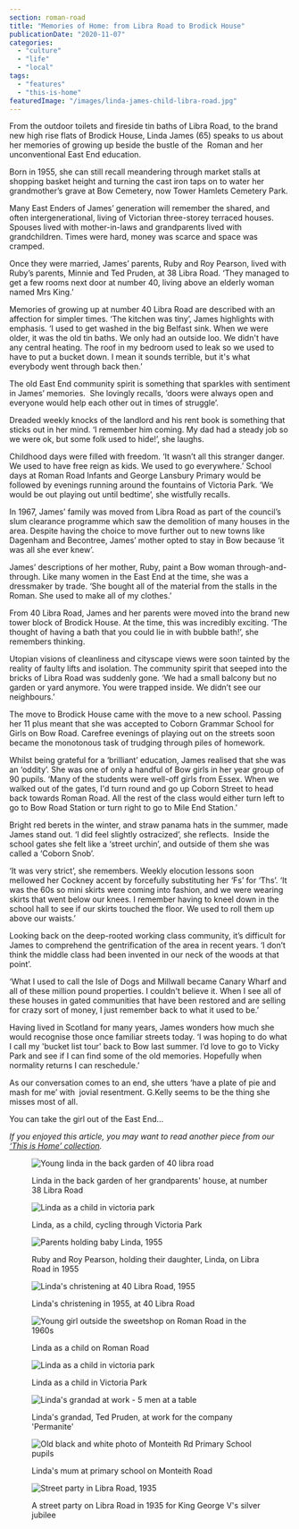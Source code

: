 ```yaml
---
section: roman-road
title: "Memories of Home: from Libra Road to Brodick House"
publicationDate: "2020-11-07"
categories: 
  - "culture"
  - "life"
  - "local"
tags: 
  - "features"
  - "this-is-home"
featuredImage: "/images/linda-james-child-libra-road.jpg"
---
```


From the outdoor toilets and fireside tin baths of Libra Road, to the brand new high rise flats of Brodick House, Linda James (65) speaks to us about her memories of growing up beside the bustle of the  Roman and her unconventional East End education. 

Born in 1955, she can still recall meandering through market stalls at shopping basket height and turning the cast iron taps on to water her grandmother’s grave at Bow Cemetery, now Tower Hamlets Cemetery Park.

Many East Enders of James’ generation will remember the shared, and often intergenerational, living of Victorian three-storey terraced houses. Spouses lived with mother-in-laws and grandparents lived with grandchildren. Times were hard, money was scarce and space was cramped.

Once they were married, James’ parents, Ruby and Roy Pearson, lived with Ruby’s parents, Minnie and Ted Pruden, at 38 Libra Road. ‘They managed to get a few rooms next door at number 40, living above an elderly woman named Mrs King.’ 

Memories of growing up at number 40 Libra Road are described with an affection for simpler times. ‘The kitchen was tiny’, James highlights with emphasis. ‘I used to get washed in the big Belfast sink. When we were older, it was the old tin baths. We only had an outside loo. We didn't have any central heating. The roof in my bedroom used to leak so we used to have to put a bucket down. I mean it sounds terrible, but it's what everybody went through back then.’ 

The old East End community spirit is something that sparkles with sentiment in James’ memories.  She lovingly recalls, ‘doors were always open and everyone would help each other out in times of struggle’. 

Dreaded weekly knocks of the landlord and his rent book is something that sticks out in her mind. ‘I remember him coming. My dad had a steady job so we were ok, but some folk used to hide!’, she laughs. 

Childhood days were filled with freedom. ‘It wasn’t all this stranger danger. We used to have free reign as kids. We used to go everywhere.’ School days at Roman Road Infants and George Lansbury Primary would be followed by evenings running around the fountains of Victoria Park. ‘We would be out playing out until bedtime’, she wistfully recalls. 

In 1967, James’ family was moved from Libra Road as part of the council’s slum clearance programme which saw the demolition of many houses in the area. Despite having the choice to move further out to new towns like Dagenham and Becontree, James’ mother opted to stay in Bow because ‘it was all she ever knew’.

James’ descriptions of her mother, Ruby, paint a Bow woman through-and-through. Like many women in the East End at the time, she was a dressmaker by trade. ‘She bought all of the material from the stalls in the Roman. She used to make all of my clothes.’ 

From 40 Libra Road, James and her parents were moved into the brand new tower block of Brodick House. At the time, this was incredibly exciting. ‘The thought of having a bath that you could lie in with bubble bath!’, she remembers thinking. 

Utopian visions of cleanliness and cityscape views were soon tainted by the reality of faulty lifts and isolation. The community spirit that seeped into the bricks of Libra Road was suddenly gone. ‘We had a small balcony but no garden or yard anymore. You were trapped inside. We didn’t see our neighbours.’

The move to Brodick House came with the move to a new school. Passing her 11 plus meant that she was accepted to Coborn Grammar School for Girls on Bow Road. Carefree evenings of playing out on the streets soon became the monotonous task of trudging through piles of homework. 

Whilst being grateful for a ‘brilliant’ education, James realised that she was an ‘oddity’. She was one of only a handful of Bow girls in her year group of 90 pupils. ‘Many of the students were well-off girls from Essex. When we walked out of the gates, I'd turn round and go up Coborn Street to head back towards Roman Road. All the rest of the class would either turn left to go to Bow Road Station or turn right to go to Mile End Station.’

Bright red berets in the winter, and straw panama hats in the summer, made James stand out. ‘I did feel slightly ostracized’, she reflects.  Inside the school gates she felt like a ‘street urchin’, and outside of them she was called a ‘Coborn Snob’.  

‘It was very strict’, she remembers. Weekly elocution lessons soon mellowed her Cockney accent by forcefully substituting her ‘Fs’ for ‘Ths’. ‘It was the 60s so mini skirts were coming into fashion, and we were wearing skirts that went below our knees. I remember having to kneel down in the school hall to see if our skirts touched the floor. We used to roll them up above our waists.’  

Looking back on the deep-rooted working class community, it’s difficult for James to comprehend the gentrification of the area in recent years. ‘I don’t think the middle class had been invented in our neck of the woods at that point’.

‘What I used to call the Isle of Dogs and Millwall became Canary Wharf and all of these million pound properties. I couldn't believe it. When I see all of these houses in gated communities that have been restored and are selling for crazy sort of money, I just remember back to what it used to be.’ 

Having lived in Scotland for many years, James wonders how much she would recognise those once familiar streets today. ‘I was hoping to do what I call my 'bucket list tour' back to Bow last summer. I’d love to go to Vicky Park and see if I can find some of the old memories. Hopefully when normality returns I can reschedule.’

As our conversation comes to an end, she utters ‘have a plate of pie and mash for me’ with  jovial resentment. G.Kelly seems to be the thing she misses most of all. 

You can take the girl out of the East End…

  
_If you enjoyed this article, you may want to read another piece from our [‘This is Home’ collection](https://romanroadlondon.com/victoria-park-steam-boat-club-memories/)._

<figure>

![Young linda in the back garden of 40 libra road](/images/linda-james-child-libra-road-1024x683.jpg)

<figcaption>

Linda in the back garden of her grandparents' house, at number 38 Libra Road

</figcaption>

</figure>

<figure>

![Linda as a child in victoria park](/images/Vicky-Park-bike-ride-1024x683.jpg)

<figcaption>

Linda, as a child, cycling through Victoria Park

</figcaption>

</figure>

<figure>

![Parents holding baby Linda, 1955](/images/40-Libra-Road-Back-Yard-1024x683.jpg)

<figcaption>

Ruby and Roy Pearson, holding their daughter, Linda, on Libra Road in 1955

</figcaption>

</figure>

<figure>

![Linda's christening at 40 Libra Road, 1955](/images/1955-lindas-christening-40-Libra-Rd-back-yard-1-1024x683.jpg)

<figcaption>

Linda's christening in 1955, at 40 Libra Road

</figcaption>

</figure>

<figure>

![Young girl outside the sweetshop on Roman Road in the 1960s](/images/Sweetshop-outside-school-Roman-Rd_-1024x683.jpg)

<figcaption>

Linda as a child on Roman Road

</figcaption>

</figure>

<figure>

![Linda as a child in victoria park](/images/Vicky-park-Linda-1024x683.jpg)

<figcaption>

Linda as a child in Victoria Park

</figcaption>

</figure>

<figure>

![Linda's grandad at work - 5 men at a table](/images/linda-james-grandad-at-work-1024x683.jpg)

<figcaption>

Linda's grandad, Ted Pruden, at work for the company 'Permanite'

</figcaption>

</figure>

<figure>

![Old black and white photo of Monteith Rd Primary School pupils](/images/Lindas-mum-at-primary-school-Monteith-Rd-1-1024x682.jpg)

<figcaption>

Linda's mum at primary school on Monteith Road

</figcaption>

</figure>

<figure>

![Street party in Libra Road, 1935](/images/Street-party-in-Libra-Road-1935-to-celebrate-King-George-V-silver-jubilee-my-grandparents-mum-aged-10-in-pic-1-1024x683.jpg)

<figcaption>

A street party on Libra Road in 1935 for King George V's silver jubilee

</figcaption>

</figure>
